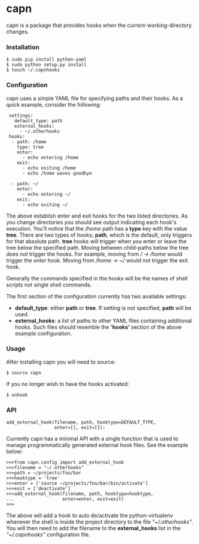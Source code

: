 capn
====

capn is a package that provides hooks when the current-working-directory changes.

### Installation

    $ sudo pip install python-yaml
    $ sudo python setup.py install
    $ touch ~/.capnhooks

### Configuration

capn uses a simple YAML file for specifying paths and their hooks. As a quick example, consider the following:


     settings:
       default_type: path
       external_hooks:
         - ~/.otherhooks
     hooks:
      - path: /home
        type: tree
        enter: 
          - echo entering /home
        exit: 
          - echo exiting /home
          - echo /home waves goodbye

      - path: ~/
        enter: 
          - echo entering ~/
        exit: 
          - echo exiting ~/

The above establish enter and exit hooks for the two listed directories. As you change directories you should see output indicating each hook's execution. You'll notice that the */home* path has a **type** key with the value **tree**. There are two types of hooks; **path**, which is the default, only triggers for that absolute path. **tree** hooks will trigger when you enter or leave the tree below the specified path. Moving between child-paths below the tree does _not_ trigger the hooks. For example, moving from */ -> /home* would trigger the *enter* hook. Moving from */home -> ~/* would not trigger the exit hook. 

Generally the commands specified in the hooks will be the names of shell scripts not single shell commands.

The first section of the configuration currently has two available settings:

* **default_type**: either **path** or **tree**. If setting is not specified, **path** will be used.
* **external_hooks**: a list of paths to other YAML files containing additional hooks. Such files should resemble the **'hooks'** section of the above example configuration.

### Usage

After installing capn you will need to source:

    $ source capn

If you no longer wish to have the hooks activated:

    $ unhook

### API

    add_external_hook(filename, path, hooktype=DEFAULT_TYPE, 
                      enter=[], exit=[]):


Currently capn has a minimal API with a single function that is used to manage programmatically generated external hook files. See the example below:

    >>>from capn.config import add_external_hook
    >>>filename = "~/.otherhooks"
    >>>path = ~/projects/foo/bar
    >>>hooktype = 'tree'
    >>>enter = ['source ~/projects/foo/bar/bin/activate']
    >>>exit = ['deactivate']
    >>>add_external_hook(filename, path, hooktype=hooktype,
    ...                  enter=enter, exit=exit)
    >>>

The above will add a hook to auto de/activate the python-virtualenv whenever the shell is inside the project directory to the file *"~/.otherhooks"*. You will then need to add the filename to the **external_hooks** list in the *"~/.capnhooks"* configuration file.